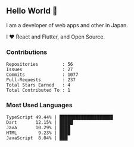 ## Hello World 👋

I am a developer of web apps and other in Japan.

I ❤️ React and Flutter, and Open Source.

### Contributions

<!-- contributions start -->

    Repositories         : 56
    Issues               : 27
    Commits              : 1077
    Pull-Requests        : 237
    Total Stars Earned   : 4
    Total Contributed To : 1

<!-- contributions end -->

### Most Used Languages

<!-- most-used-languages start -->

    TypeScript 49.44% | ████████████████████
    Dart       12.15% | █████
    Java       10.29% | ████
    HTML        9.23% | ████
    JavaScript  8.04% | ███

<!-- most-used-languages end -->
